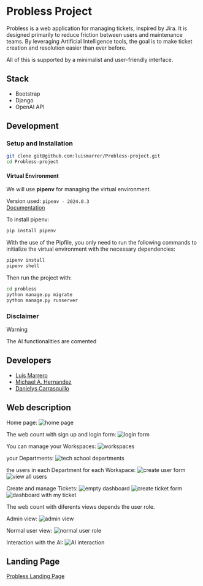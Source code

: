 # Probless Project

Probless is a web application for managing tickets, inspired by Jira. It is designed primarily to reduce friction between users and maintenance teams. By leveraging Artificial Intelligence tools, the goal is to make ticket creation and resolution easier than ever before.

All of this is supported by a minimalist and user-friendly interface.

## Stack

- Bootstrap
- Django
- OpenAI API

## Development

### Setup and Installation

```bash
git clone git@github.com:luismarrer/Probless-project.git
cd Probless-project
```

#### Virtual Environment

We will use **pipenv** for managing the virtual environment.

Version used: `pipenv - 2024.0.3`  
[Documentation](https://pipenv.pypa.io/en/latest/)

To install pipenv:

```bash
pip install pipenv
```

With the use of the Pipfile, you only need to run the following commands to initialize the virtual environment with the necessary dependencies:

```bash
pipenv install
pipenv shell
```

Then run the project with:

```bash
cd probless
python manage.py migrate
python manage.py runserver
```

### Disclaimer

>[!WARNING]
>The AI functionalities are comented

## Developers

- [Luis Marrero](https://www.linkedin.com/in/luis-marr/)
- [Michael A. Hernandez](https://www.linkedin.com/in/michael-hern%C3%A1ndez-hern%C3%A1ndez-38a79a1a3/)
- [Danielys Carrasquillo](https://www.linkedin.com/in/danielys-carrasquillo-sierra-8548b028b/)

## Web description

Home page:
![home page](images/home_page.png)

The web count with sign up and login form:
![login form](images/login_form.png)

You can manage your Workspaces:
![workspaces](images/workspaces.png)

your Departments:
![tech school departments](images/tech_school_departments.png)

the users in each Department for each Workspace:
![create user form](images/create_user_form.png)
![view all users](images/view_all_users.png)

Create and manage Tickets:
![empty dashboard](images/empty_dashboard.png)
![create ticket form](images/create_ticket_form.png)
![dashboard with my ticket](images/dashboard_with_ticket.png)

The web count with diferents views depends the user role.

Admin view:
![admin view](images/admin_view.png)

Normal user view:
![normal user role](images/normal_user_view.png)

Interaction with the AI:
![AI interaction](images/ai_interaction.png)

## Landing Page

[Probless Landing Page](/)

